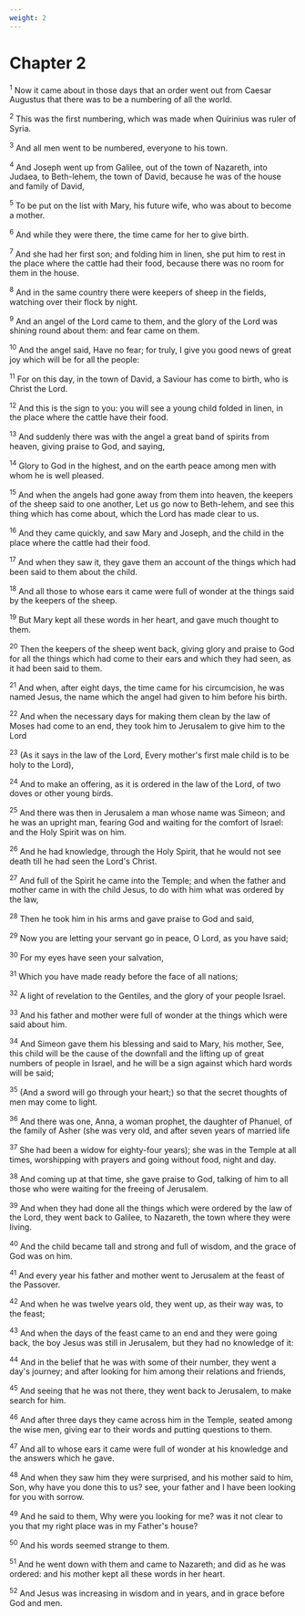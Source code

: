 ```yaml
---
weight: 2
---
```


# Chapter 2

<sup>1</sup> Now it came about in those days that an order went out from Caesar Augustus that there was to be a numbering of all the world. 

<sup>2</sup> This was the first numbering, which was made when Quirinius was ruler of Syria. 

<sup>3</sup> And all men went to be numbered, everyone to his town. 

<sup>4</sup> And Joseph went up from Galilee, out of the town of Nazareth, into Judaea, to Beth-lehem, the town of David, because he was of the house and family of David, 

<sup>5</sup> To be put on the list with Mary, his future wife, who was about to become a mother. 

<sup>6</sup> And while they were there, the time came for her to give birth. 

<sup>7</sup> And she had her first son; and folding him in linen, she put him to rest in the place where the cattle had their food, because there was no room for them in the house. 

<sup>8</sup> And in the same country there were keepers of sheep in the fields, watching over their flock by night. 

<sup>9</sup> And an angel of the Lord came to them, and the glory of the Lord was shining round about them: and fear came on them. 

<sup>10</sup> And the angel said, Have no fear; for truly, I give you good news of great joy which will be for all the people: 

<sup>11</sup> For on this day, in the town of David, a Saviour has come to birth, who is Christ the Lord. 

<sup>12</sup> And this is the sign to you: you will see a young child folded in linen, in the place where the cattle have their food. 

<sup>13</sup> And suddenly there was with the angel a great band of spirits from heaven, giving praise to God, and saying, 

<sup>14</sup> Glory to God in the highest, and on the earth peace among men with whom he is well pleased. 

<sup>15</sup> And when the angels had gone away from them into heaven, the keepers of the sheep said to one another, Let us go now to Beth-lehem, and see this thing which has come about, which the Lord has made clear to us. 

<sup>16</sup> And they came quickly, and saw Mary and Joseph, and the child in the place where the cattle had their food. 

<sup>17</sup> And when they saw it, they gave them an account of the things which had been said to them about the child. 

<sup>18</sup> And all those to whose ears it came were full of wonder at the things said by the keepers of the sheep. 

<sup>19</sup> But Mary kept all these words in her heart, and gave much thought to them. 

<sup>20</sup> Then the keepers of the sheep went back, giving glory and praise to God for all the things which had come to their ears and which they had seen, as it had been said to them. 

<sup>21</sup> And when, after eight days, the time came for his circumcision, he was named Jesus, the name which the angel had given to him before his birth. 

<sup>22</sup> And when the necessary days for making them clean by the law of Moses had come to an end, they took him to Jerusalem to give him to the Lord 

<sup>23</sup> (As it says in the law of the Lord, Every mother's first male child is to be holy to the Lord), 

<sup>24</sup> And to make an offering, as it is ordered in the law of the Lord, of two doves or other young birds. 

<sup>25</sup> And there was then in Jerusalem a man whose name was Simeon; and he was an upright man, fearing God and waiting for the comfort of Israel: and the Holy Spirit was on him. 

<sup>26</sup> And he had knowledge, through the Holy Spirit, that he would not see death till he had seen the Lord's Christ. 

<sup>27</sup> And full of the Spirit he came into the Temple; and when the father and mother came in with the child Jesus, to do with him what was ordered by the law, 

<sup>28</sup> Then he took him in his arms and gave praise to God and said, 

<sup>29</sup> Now you are letting your servant go in peace, O Lord, as you have said; 

<sup>30</sup> For my eyes have seen your salvation, 

<sup>31</sup> Which you have made ready before the face of all nations; 

<sup>32</sup> A light of revelation to the Gentiles, and the glory of your people Israel. 

<sup>33</sup> And his father and mother were full of wonder at the things which were said about him. 

<sup>34</sup> And Simeon gave them his blessing and said to Mary, his mother, See, this child will be the cause of the downfall and the lifting up of great numbers of people in Israel, and he will be a sign against which hard words will be said; 

<sup>35</sup> (And a sword will go through your heart;) so that the secret thoughts of men may come to light. 

<sup>36</sup> And there was one, Anna, a woman prophet, the daughter of Phanuel, of the family of Asher (she was very old, and after seven years of married life 

<sup>37</sup> She had been a widow for eighty-four years); she was in the Temple at all times, worshipping with prayers and going without food, night and day. 

<sup>38</sup> And coming up at that time, she gave praise to God, talking of him to all those who were waiting for the freeing of Jerusalem. 

<sup>39</sup> And when they had done all the things which were ordered by the law of the Lord, they went back to Galilee, to Nazareth, the town where they were living. 

<sup>40</sup> And the child became tall and strong and full of wisdom, and the grace of God was on him. 

<sup>41</sup> And every year his father and mother went to Jerusalem at the feast of the Passover. 

<sup>42</sup> And when he was twelve years old, they went up, as their way was, to the feast; 

<sup>43</sup> And when the days of the feast came to an end and they were going back, the boy Jesus was still in Jerusalem, but they had no knowledge of it: 

<sup>44</sup> And in the belief that he was with some of their number, they went a day's journey; and after looking for him among their relations and friends, 

<sup>45</sup> And seeing that he was not there, they went back to Jerusalem, to make search for him. 

<sup>46</sup> And after three days they came across him in the Temple, seated among the wise men, giving ear to their words and putting questions to them. 

<sup>47</sup> And all to whose ears it came were full of wonder at his knowledge and the answers which he gave. 

<sup>48</sup> And when they saw him they were surprised, and his mother said to him, Son, why have you done this to us? see, your father and I have been looking for you with sorrow. 

<sup>49</sup> And he said to them, Why were you looking for me? was it not clear to you that my right place was in my Father's house? 

<sup>50</sup> And his words seemed strange to them. 

<sup>51</sup> And he went down with them and came to Nazareth; and did as he was ordered: and his mother kept all these words in her heart. 

<sup>52</sup> And Jesus was increasing in wisdom and in years, and in grace before God and men. 


